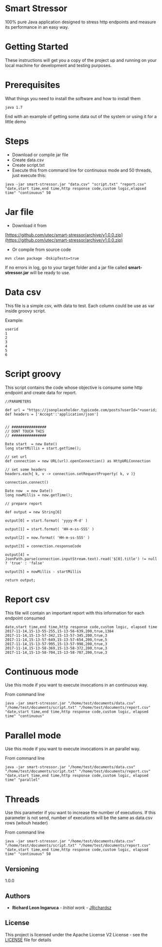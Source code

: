 # Smart Stressor
100% pure Java application designed to stress http endpoints and  measure its performance in an easy way.

# Getting Started

These instructions will get you a copy of the project up and running on your local machine for development and testing purposes.

# Prerequisites

What things you need to install the software and how to install them

```
java 1.7
```

End with an example of getting some data out of the system or using it for a little demo

# Steps

- Download or compile jar file
- Create data.csv
- Create script.txt
- Execute this from command line for continuous mode and 50 threads, just execute this:

```
java -jar smart-stressor.jar "data.csv" "script.txt" "report.csv" "date,start time,end time,http response code,custom logic,elapsed time" "continuous" 50
```


# Jar file

- Download it from

 [https://github.com/utec/smart-stressor/archive/v1.0.0.zip](https://github.com/utec/smart-stressor/archive/v1.0.0.zip)

- Or compile from source code

```
mvn clean package -DskipTests=true
```

If no errors in log, go to your target folder and a jar file called **smart-stressor.jar** will be ready to use.

# Data csv

This file is a simple csv, with data to test. Each column could be use as var inside groovy script.

Example:

```
userid
1
2
3
4
5
6
```

# Script groovy

This script contains the code whose objective is consume some http endpoint and create data for report.

```
//PARAMETERS

def url = "https://jsonplaceholder.typicode.com/posts?userId="+userid;
def headers = ['Accept':'application/json']


// ################
// DONT TOUCH THIS
// ################

Date start  = new Date()
long startMillis = start.getTime();

// set url
def connection = new URL(url).openConnection() as HttpURLConnection

// set some headers
headers.each{ k, v -> connection.setRequestProperty( k, v )}

connection.connect()

Date now  = new Date()
long nowMillis = now.getTime();

// prepare report

def output = new String[6]

output[0] = start.format( 'yyyy-M-d' )

output[1] = start.format( 'HH-m-ss-SSS' )

output[2] = now.format( 'HH-m-ss-SSS' )

output[3] = connection.responseCode

output[4] = JsonPath.parse(connection.inputStream.text).read('$[0].title') != null ? 'true' : 'false'

output[5] = nowMillis - startMillis

return output;
```

# Report csv

This file will contain an important report with this information for each endpoint consumed

```
date,start time,end time,http response code,custom logic, elapsed time
2017-11-14,15-13-55-255,15-13-56-639,200,true,1384
2017-11-14,15-13-57-342,15-13-57-345,200,true,3
2017-11-14,15-13-57-649,15-13-57-654,200,true,5
2017-11-14,15-13-57-995,15-13-57-998,200,true,3
2017-11-14,15-13-58-369,15-13-58-372,200,true,3
2017-11-14,15-13-58-704,15-13-58-707,200,true,3
```

# Continuous mode

Use this mode if you want to execute invocations in an continuous way.

From command line
```
java -jar smart-stressor.jar "/home/test/documents/data.csv" "/home/test/documents/script.txt" "/home/test/documents/report.csv" "date,start time,end time,http response code,custom logic, elapsed time" "continuous"
```

# Parallel mode

Use this mode if you want to execute invocations in an parallel way.

From command line
```
java -jar smart-stressor.jar "/home/test/documents/data.csv" "/home/test/documents/script.txt" "/home/test/documents/report.csv" "date,start time,end time,http response code,custom logic, elapsed time" "parallel"
```

# Threads

Use this parameter if you want to increase the number of executions. If this parameter is not send, number of executions will be the same as data.csv rows (witouh header)

From command line
```
java -jar smart-stressor.jar "/home/test/documents/data.csv" "/home/test/documents/script.txt" "/home/test/documents/report.csv" "date,start time,end time,http response code,custom logic, elapsed time" "continuous" 50
```

## Versioning

1.0.0

## Authors

* **Richard Leon Ingaruca** - *Initial work* - [JRichardsz](https://github.com/jrichardsz)


## License

This project is licensed under the Apache License V2 License - see the [LICENSE](LICENSE.md) file for details
